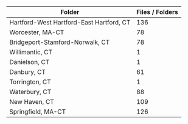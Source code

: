 | Folder                                   |   Files / Folders |
|------------------------------------------|-------------------|
| Hartford-West Hartford-East Hartford, CT |               136 |
| Worcester, MA-CT                         |                78 |
| Bridgeport-Stamford-Norwalk, CT          |                78 |
| Willimantic, CT                          |                 1 |
| Danielson, CT                            |                 1 |
| Danbury, CT                              |                61 |
| Torrington, CT                           |                 1 |
| Waterbury, CT                            |                88 |
| New Haven, CT                            |               109 |
| Springfield, MA-CT                       |               126 |